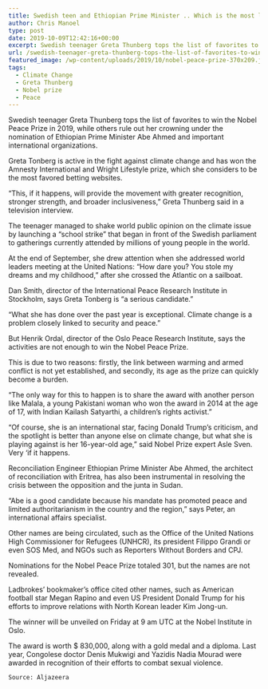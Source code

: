 ```yaml
---
title: Swedish teen and Ethiopian Prime Minister .. Which is the most likely to win the Nobel Peace Prize?
author: Chris Manoel
type: post
date: 2019-10-09T12:42:16+00:00
excerpt: Swedish teenager Greta Thunberg tops the list of favorites to win the Nobel Peace Prize in 2019, while others rule out her crowning under the nomination of Ethiopian Prime Minister Abe Ahmed and important international organizations.
url: /swedish-teenager-greta-thunberg-tops-the-list-of-favorites-to-win-the-nobel-peace-prize-in-2019/
featured_image: /wp-content/uploads/2019/10/nobel-peace-prize-370x209.jpg
tags:
  - Climate Change
  - Greta Thunberg
  - Nobel prize
  - Peace
---
```


  Swedish teenager Greta Thunberg tops the list of favorites to win the Nobel Peace Prize in 2019, while others rule out her crowning under the nomination of Ethiopian Prime Minister Abe Ahmed and important international organizations.



  Greta Tonberg is active in the fight against climate change and has won the Amnesty International and Wright Lifestyle prize, which she considers to be the most favored betting websites.



  &#8220;This, if it happens, will provide the movement with greater recognition, stronger strength, and broader inclusiveness,&#8221; Greta Thunberg said in a television interview.



  The teenager managed to shake world public opinion on the climate issue by launching a &#8220;school strike&#8221; that began in front of the Swedish parliament to gatherings currently attended by millions of young people in the world.



  At the end of September, she drew attention when she addressed world leaders meeting at the United Nations: &#8220;How dare you? You stole my dreams and my childhood,&#8221; after she crossed the Atlantic on a sailboat.


Dan Smith, director of the International Peace Research Institute in Stockholm, says Greta Tonberg is &#8220;a serious candidate.&#8221;

&#8220;What she has done over the past year is exceptional. Climate change is a problem closely linked to security and peace.&#8221;


  But Henrik Ordal, director of the Oslo Peace Research Institute, says the activities are not enough to win the Nobel Peace Prize.


This is due to two reasons: firstly, the link between warming and armed conflict is not yet established, and secondly, its age as the prize can quickly become a burden.

&#8220;The only way for this to happen is to share the award with another person like Malala, a young Pakistani woman who won the award in 2014 at the age of 17, with Indian Kailash Satyarthi, a children&#8217;s rights activist.&#8221;

&#8220;Of course, she is an international star, facing Donald Trump&#8217;s criticism, and the spotlight is better than anyone else on climate change, but what she is playing against is her 16-year-old age,&#8221; said Nobel Prize expert Asle Sven. Very &#8216;if it happens.


  Reconciliation Engineer Ethiopian Prime Minister Abe Ahmed, the architect of reconciliation with Eritrea, has also been instrumental in resolving the crisis between the opposition and the junta in Sudan.



  &#8220;Abe is a good candidate because his mandate has promoted peace and limited authoritarianism in the country and the region,&#8221; says Peter, an international affairs specialist.



  Other names are being circulated, such as the Office of the United Nations High Commissioner for Refugees (UNHCR), its president Filippo Grandi or even SOS Med, and NGOs such as Reporters Without Borders and CPJ.



  Nominations for the Nobel Peace Prize totaled 301, but the names are not revealed.



  Ladbrokes&#8217; bookmaker&#8217;s office cited other names, such as American football star Megan Rapino and even US President Donald Trump for his efforts to improve relations with North Korean leader Kim Jong-un.


The winner will be unveiled on Friday at 9 am UTC at the Nobel Institute in Oslo.


  The award is worth $ 830,000, along with a gold medal and a diploma. Last year, Congolese doctor Denis Mukwigi and Yazidis Nadia Mourad were awarded in recognition of their efforts to combat sexual violence.



  
    Source: Aljazeera
  

